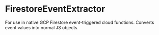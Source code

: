 # FirestoreEventExtractor
For use in native GCP Firestore event-triggered cloud functions. Converts event values into normal JS objects.
